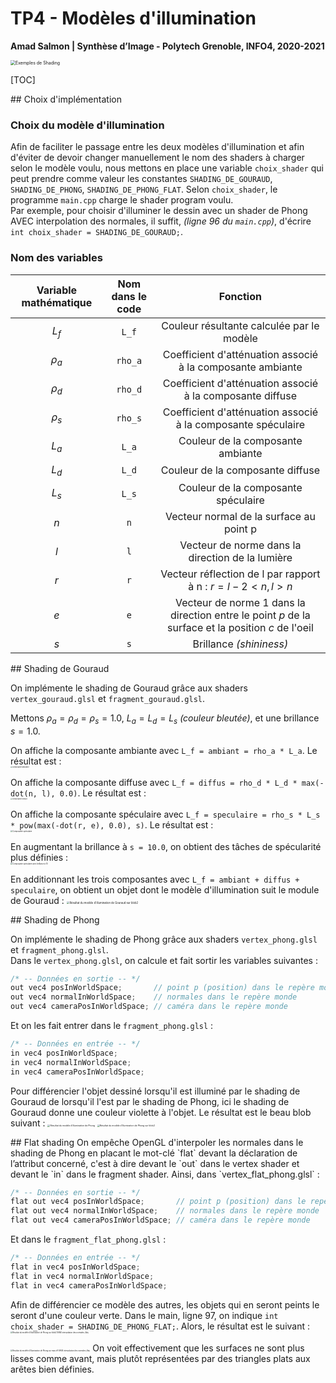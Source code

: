 # TP4 - Modèles d'illumination

**Amad Salmon | Synthèse d’Image - Polytech Grenoble, INFO4, 2020-2021**

<img src="README.assets/shadingTP4.png" alt="Exemples de Shading" style="zoom:50%;" />


[TOC]


<div style="page-break-after: always; break-after: page;"></div>
## Choix d'implémentation

### Choix du modèle d'illumination

Afin de faciliter le passage entre les deux modèles d'illumination et afin d'éviter de devoir changer manuellement le nom des shaders à charger selon le modèle voulu, nous mettons en place une variable `choix_shader` qui peut prendre comme valeur les constantes `SHADING_DE_GOURAUD`, `SHADING_DE_PHONG`, `SHADING_DE_PHONG_FLAT`. Selon `choix_shader`, le programme `main.cpp` charge le shader program voulu.  
Par exemple, pour choisir d'illuminer le dessin avec un shader de Phong AVEC interpolation des normales, il suffit, _(ligne 96 du `main.cpp`)_, d'écrire `int choix_shader = SHADING_DE_GOURAUD;`.

### Nom des variables

| Variable mathématique | Nom dans le code |                                            Fonction                                            |
|:---------------------:|:----------------:|:----------------------------------------------------------------------------------------------:|
|         $L_f$         |       `L_f`      |                            Couleur résultante calculée par le modèle                           |
|        $\rho_a$       |      `rho_a`     |                   Coefficient d'atténuation associé à la composante ambiante                   |
|        $\rho_d$       |      `rho_d`     |                    Coefficient d'atténuation associé à la composante diffuse                   |
|        $\rho_s$       |      `rho_s`     |                  Coefficient d'atténuation associé à la composante spéculaire                  |
|         $L_a$         |       `L_a`      |                                Couleur de la composante ambiante                               |
|         $L_d$         |       `L_d`      |                                Couleur de la composante diffuse                                |
|         $L_s$         |       `L_s`      |                               Couleur de la composante spéculaire                              |
|          $n$          |        `n`       |                             Vecteur normal de la surface au point p                            |
|          $l$          |        `l`       |                        Vecteur de norme  dans la direction de la lumière                       |
|          $r$          |        `r`       |                     Vecteur réflection de l par rapport à n : $r=l-2<n,l>n$                    |
|          $e$          |        `e`       | Vecteur de norme 1 dans la direction entre le point $p$ de la surface et la position $c$ de l'oeil |
|          $s$          |        `s`       |                                     Brillance *(shininess)*                                    |


<div style="page-break-after: always; break-after: page;"></div>
## Shading de Gouraud

On implémente le shading de Gouraud grâce aux shaders `vertex_gouraud.glsl` et `fragment_gouraud.glsl`.

Mettons $\rho_a=\rho_d=\rho_s=1.0$, $L_a = L_d = L_s$ *(couleur bleutée)*, et une brillance $s=1.0$.  

On affiche la composante ambiante avec `L_f = ambiant = rho_a * L_a`. Le résultat est :  
<img src="README.assets/gouraud_ambiant.png" alt="Composante ambiante" style="zoom:18%;" />

On affiche la composante diffuse avec `L_f = diffus = rho_d * L_d * max(-dot(n, l), 0.0)`. Le résultat est :  
<img src="README.assets/gouraud_diffus.png" alt="Composante diffuse" style="zoom:18%;" />

On affiche la composante spéculaire avec `L_f = speculaire = rho_s * L_s * pow(max(-dot(r, e), 0.0), s)`. Le résultat est :  
<img src="README.assets/gouraud_speculaire_s=1.png" alt="Composante spéculaire" style="zoom:20%;" />

En augmentant la brillance à `s = 10.0`, on obtient des tâches de spécularité plus définies :  
<img src="README.assets/gouraud_speculaire_s=10.png" alt="Composante spéculaire avec brillance à 10" style="zoom:20%;" />

En additionnant les trois composantes avec `L_f = ambiant + diffus + speculaire`, on obtient un objet dont le modèle d'illumination suit le module de Gouraud :
<img src="README.assets/gouraud_resultat1.png" alt="Résultat du modèle d'illumination de Gouraud sur blob2" style="zoom:30%;" />


<div style="page-break-after: always; break-after: page;"></div>
## Shading de Phong

On implémente le shading de Phong grâce aux shaders `vertex_phong.glsl` et `fragment_phong.glsl`.  
Dans le `vertex_phong.glsl`, on calcule et fait sortir les variables suivantes : 
```c++
/* -- Données en sortie -- */
out vec4 posInWorldSpace;       // point p (position) dans le repère monde
out vec4 normalInWorldSpace;    // normales dans le repère monde
out vec4 cameraPosInWorldSpace; // caméra dans le repère monde
```
Et on les fait entrer dans le `fragment_phong.glsl` :   
```c++
/* -- Données en entrée -- */
in vec4 posInWorldSpace;        
in vec4 normalInWorldSpace;
in vec4 cameraPosInWorldSpace;
```
Pour différencier l'objet dessiné lorsqu'il est illuminé par le shading de Gouraud de lorsqu'il l'est par le shading de Phong, ici le shading de Gouraud donne une couleur violette à l'objet.  Le résultat est le beau blob suivant :   <img src="README.assets/phong_resultat2.png" alt="Résultat du modèle d'illumination de Phong" style="zoom:25%;" />
<img src="README.assets/phong_resultat1.png" alt="Résultat du modèle d'illumination de Phong sur blob2" style="zoom:25%;" />


<div style="page-break-after: always; break-after: page;"></div>
## Flat shading
On empêche OpenGL d'interpoler les normales dans le shading de Phong en placant le mot-clé `flat` devant la déclaration de l’attribut concerné, c'est à dire devant le `out` dans le vertex shader et devant le `in` dans le fragment shader.  
Ainsi, dans `vertex_flat_phong.glsl` : 

```c++
/* -- Données en sortie -- */
flat out vec4 posInWorldSpace;       // point p (position) dans le repère monde
flat out vec4 normalInWorldSpace;    // normales dans le repère monde
flat out vec4 cameraPosInWorldSpace; // caméra dans le repère monde
```

Et dans le `fragment_flat_phong.glsl` :   
```c++
/* -- Données en entrée -- */
flat in vec4 posInWorldSpace;        
flat in vec4 normalInWorldSpace;
flat in vec4 cameraPosInWorldSpace;
```
Afin de différencier ce modèle des autres, les objets qui en seront peints le seront d'une couleur verte. Dans le main, ligne 97, on indique `int choix_shader = SHADING_DE_PHONG_FLAT;`. Alors, le résultat est le suivant :
<img src="README.assets/phong_flat_resultat1.png" alt="Résultat du modèle d'illumination de Phong sur blob2 SANS interpolation des normales (flat)" style="zoom:20%;" />

<img src="README.assets/phong_flat_resultat2.png" alt="Résultat du modèle d'illumination de Phong sur max.off SANS interpolation des normales (flat)" style="zoom:20%;" />
On voit effectivement que les surfaces ne sont plus lisses comme avant, mais plutôt représentées par des triangles plats aux arêtes bien définies.  